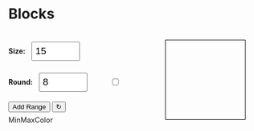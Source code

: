 # Blocks

<div id="blocks">
  <div id="controls">
    <div id="sizewrapper">
      <label for="size">Size: </label>
      <input type="number" id="size" name="size" min="1" max="25" value="15">
    </div>
    <div id="roundwrapper">
      <label for="round">Round: </label>
      <input type="number" id="round" name="round" min="1" max="128" value="8">
      <input type="checkbox" id="shape" name="shape" title="tall/long">
    </div>
    <div id="buttonwrapper">
      <button id="add">Add Range</button>
      <button id="reset" title="reset">↻</button>
    </div>
    <div id="rangewrapper">
      <div id="rangelabels">
        <div>Min</div>
        <div>Max</div>
        <div>Color</div>
      </div>
      <div id="ranges"></div>
    </div>
  </div>
  <canvas id="canvas" width="400" height="400"></canvas>
</div>

<script>
    /* Setup */
    let size = 15;
    let round = 8;
    let ranges = {};
    let colors = [
      "#FF0000",
      "#00FF00",
      "#0000FF",
      "#FFFF00",
      "#FF00FF",
      "#00FFFF",
      "#FF8000",
      "#FF0080",
      "#80FF00",
      "#8000FF",
      "#0080FF",
      "#00FF80",
      "#FF80FF",
      "#80FFFF",
      "#FFFF80",
      "#FF8080",
      "#80FF80",
      "#8080FF",
      "#FF80FF",
      "#80FFFF",
    ]
    const sizeInput = document.getElementById('size');
    const sizeValue = document.getElementById('sizevalue');
    const roundInput = document.getElementById('round');
    const roundValue = document.getElementById('roundvalue');
    const rangesContainer = document.getElementById('ranges');
    const clearStorageButton = document.getElementById('reset');
    const shapeCheckbox = document.getElementById('shape');

    /* Add Event Listeners */
    clearStorageButton.addEventListener('click', () => {
      localStorage.clear();
      rangesContainer.innerHTML = '';
      loadLocalStorage();
    });

    sizeInput.addEventListener('input', () => {
      size = sizeInput.value;
      localStorage.setItem('size', size);
      drawBlocks();
    });

    roundInput.addEventListener('input', () => {
      round = roundInput.value;
      localStorage.setItem('round', round);
      drawBlocks();
    });

    add.addEventListener('click', () => {
      addRange();
    });

    shapeCheckbox.addEventListener('change', () => {
      drawBlocks();
    });

    loadLocalStorage();

    function loadLocalStorage() {
      // Load Size from local storage
      if (localStorage.getItem('size')) {
        sizeInput.value = parseInt(localStorage.getItem('size'));
        size = sizeInput.value;
      } else {
        localStorage.setItem('size', size);
      }

      // Load Round from local storage
      if (localStorage.getItem('round')) {
        roundInput.value = parseInt(localStorage.getItem('round'));
        round = roundInput.value;
      } else {
        localStorage.setItem('round', round);
      }

      // Load Ranges from local storage
      const rangesTemp = JSON.parse(localStorage.getItem('ranges')) || new Object();
      if (Object.keys(rangesTemp).length === 0) {
        console.log("No ranges found, creating default ranges")
        rangesContainer.append(createRangeFields(Date.now(), 1, 8));
        rangesContainer.append(createRangeFields(Date.now()+1, 9, 16));
        rangesContainer.append(createRangeFields(Date.now()+2, 17, 24));
        updateRangeState();
      } else {
        for (const [id, range] of Object.entries(rangesTemp)) {
          console.log("Loading range " + id + ", min: " +  range.min + ", max: " + range.max + ", color: " + range.color)
          const rangeElement = createRangeFields(id, range.min, range.max, range.color)
          rangesContainer.append(rangeElement);
        }
      }

      drawBlocks();
    }

    function randomColor() {
      return colors[Math.floor(Math.random() * colors.length)];
    }

    function addRange() {
      const id = Date.now();
      const maxRange = getMaxRange();
      const min = maxRange + 1;
      const max = maxRange + parseInt(round);
      rangesContainer.append(createRangeFields(id, min, max));
      updateRangeState();
    }

    function createRangeFields(id, min=1, max=8, color=randomColor()) {
      console.log("Creating range field " + id + ", min: " +  min + ", max: " + max + ", color: " + color)
      const rangeContainer = document.createElement('div');
      rangeContainer.id = id;

      const minInput = document.createElement('input');
      minInput.id = 'min';
      minInput.type = 'number';
      minInput.placeholder = 'Min';
      minInput.min = 1;
      minInput.value = min;
      minInput.title = 'Minimum value of the range';
      minInput.addEventListener('input', () => {
        maxInput.min = minInput.value;
        updateRangeState();
      });

      const maxInput = document.createElement('input');
      maxInput.id = 'max';
      maxInput.type = 'number';
      maxInput.placeholder = 'Max';
      maxInput.min = minInput.value;
      maxInput.value = max;
      maxInput.title = 'Maximum value of the range';
      maxInput.addEventListener('input', () => {
        minInput.max = maxInput.value;
        updateRangeState();
      });

      const colorInput = document.createElement('input');
      colorInput.id = 'color';
      colorInput.type = 'color';
      colorInput.value = color;
      colorInput.title = 'Color of the range';
      colorInput.addEventListener('input', () => {
        updateRangeState();
      });

      const deleteButton = document.createElement('button');
      deleteButton.id = 'delete';
      deleteButton.innerHTML = 'X';
      deleteButton.title = 'Delete range';
      deleteButton.addEventListener('click', () => {
        const localRanges = JSON.parse(localStorage.getItem('ranges')) || {};
        delete localRanges[id];
        localStorage.setItem('ranges', JSON.stringify(localRanges));
        updateRangeState();
        rangeContainer.remove();
      });

      rangeContainer.appendChild(minInput);
      rangeContainer.appendChild(maxInput);
      rangeContainer.appendChild(colorInput);
      rangeContainer.appendChild(deleteButton);
      return rangeContainer;
    }

    function updateRangeState() {
      const rangeElements = document.getElementById("ranges").children;
      const localRanges = JSON.parse(localStorage.getItem('ranges')) || {};
      for (let rangeElement of rangeElements) {
          const id = rangeElement.id;
          const minInput = rangeElement.querySelector('#min');
          const maxInput = rangeElement.querySelector('#max');
          const colorInput = rangeElement.querySelector('#color');
            localRanges[id] = {
              min: minInput.value,
              max: maxInput.value,
              color: colorInput.value,
            };
        };
      ranges = localRanges;
      console.log(ranges);
      localStorage.setItem('ranges', JSON.stringify(localRanges));
      drawBlocks();
    }

    function retrieveRangeState(){
      ranges = JSON.parse(localStorage.getItem('ranges'))
      return ranges;
    }

    function drawCorner(ctx, x, y, size, color="#000000") {
      ctx.fillStyle = color;
      let s1 = size/4
      let s2 = size/8
      ctx.fillRect(x+size-s1, y+size-s2, s1, s2);
      ctx.fillRect(x+size-s2, y+size-s1, s2, s1);
    }

    function getMaxRange() {
      updateRangeState();
      const ranges = retrieveRangeState();
      return Math.max(...Object.values(ranges).map(({ max }) => max));
    }

    function getShape(numBlocks, round) {
      let nr // num rows
      let bpr // blocks per row
      if (round > 2 && numBlocks >= round) {
        let shape = shapeCheckbox.checked
        let a = Math.max(
                2,
                Math.round(numBlocks/round)
              )
        let b = Math.floor(Math.sqrt(numBlocks))
        if (shape) {
          nr = Math.min(a, b)
        } else {
          nr = Math.max(a, b)
        }
        bpr = Math.floor(numBlocks / nr)
      } else {
        bpr = Math.round(Math.ceil(Math.sqrt(numBlocks)))
        nr = numBlocks / bpr
      }
      console.log(nr, bpr)
      // if (numBlocks % round || numBlocks + 1 % round) {
      //   return Math.round(Math.ceil(Math.sqrt(numBlocks)) / round) * round;
      // }
      // bpr = Math.round(Math.ceil(Math.sqrt(numBlocks)))
      // nr = numBlocks / bpr
      return [bpr, nr]
    }

    function drawBlocks(ranges=retrieveRangeState(), _size=parseInt(size), _round=parseInt(round)) {
      const canvas = document.getElementById('canvas');
      const ctx = canvas.getContext('2d');
      ctx.clearRect(0, 0, canvas.width, canvas.height);

      let blockWidth = _size;
      let blockHeight = _size;
      let padding = Math.round(_size*0.25);

      // Calculate the maximum block number from all ranges
      const numBlocks = Math.max(...Object.values(ranges).map(({ max }) => max));

      // Calculate the approximate number of blocks per row to get a square layout
      const [blocksPerRow, numRows] = getShape(numBlocks, _round);

      //console.log("Drawing " + numBlocks + " blocks" + ", blockWidth: " + blockWidth + ", blockHeight: " + blockHeight + ", padding: " + padding + ", blocksPerRow: " + blocksPerRow + ", numColumns: " + numColumns, ", round: " + _round, ", size: " + _size);

      // Initialize the starting position
      let x = 0;
      let y = 0;

      // Counter for blocks drawn
      let count = 1;

      // Draw blocks
      for (let i = 0; i < numRows; i++) {
        for (let j = 0; j < blocksPerRow; j++) {
          // Stop drawing blocks once the desired number is reached
          if (count > numBlocks) return;


          // Find the color for this block
          let color = "#a0a0a0";  // default color
          for (let range of Object.values(ranges)) {
            if (count >= range.min && count <= range.max) {
              color = range.color;
              break;
            }
          }

          // Draw the block with the chosen color
          ctx.fillStyle = color;
          ctx.fillRect(x, y, blockWidth, blockHeight);

          // If the block's order is divisible by round, draw a black corner
          if (count % _round === 0 && _round > 1) {
            drawCorner(ctx, x, y, _size);
          }

          // Increment block counter
          count++;

          // Move to the next position
          x += blockWidth + padding;

        }

        // Reset x to 0 and increment y for the next row
        x = 0;
        y += blockHeight + padding;
      }
    }
</script>

<style>
#blocks {
  display: grid;
  width: 100%;
  grid-template-columns: 1fr 1fr;
  grid-gap: 1rem;
}

#canvas {
  border: 1px solid #000000;
  margin: 1rem auto;
}
#controls input {
  padding: 0.375rem;
  margin: 0.25rem;
  font-size: 1.2rem;
  width: 6rem;
}
#sizewrapper, #roundwrapper {
  display: flex;
  align-items: center;
  margin: 1rem 0;
}
label {
  font-weight: bold;
  margin-right: 0.5rem;
}
#rangewrapper {
  display: flex;
  flex-direction: column;
  align-items: start;
  width: fit-content;
  margin: .5em 0;
}
#rangelabels {
  display: flex;
  justify-content: space-around;
  width: calc(100% - 1em);
}
#rangelabels > * {
  text-align: center;
}
#ranges {
  display: flex;
  flex-direction: column;
  align-items: start;
}
#ranges > div {
  display: flex;
  align-items: center;
  justify-content: space-between;
  width: 100%;
  margin: 0;

}

#ranges > div > input[type="color"] {
  aspect-ratio: 1 / 1;
  width: 3.125rem;
  height: 3.125rem;
  padding: 0rem;
  border: none;
}

#delete {
  margin-left: 0.25rem;
  padding: 0.375rem 0.625rem;
  font-size: 1.2rem;
  background-color: #ff0000;
  color: #ffffff;
  border: none;
  border-radius: 0.25rem;
}
</style>